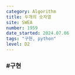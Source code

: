 ```yaml
---
category: Algorithm
title: 두개의 숫자열
site: SWEA
number: 1959
date_started: 2024.07.06
tags: "구현, python"
level: D2
---
```


### #구현
